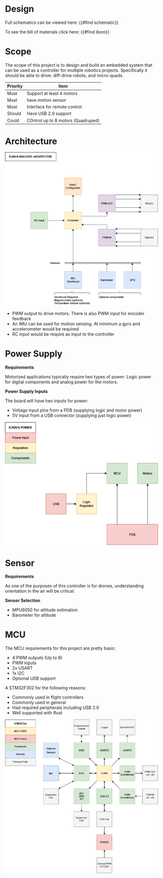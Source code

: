 # Design

Full schematics can be viewed here: {{#find schematic}}

To see the bill of materials click here: {{#find ibom}}

# Scope

The scope of this project is to design and build an embedded system that can be used as a controller for multiple robotics projects. Specifically it should be able to drive: diff-drive robots, and micro-quads.

| Priority | Item                               |
| -------- | ---------------------------------- |
| Must     | Support at least 4 motors          |
| Must     | have motion sensor                 |
| Must     | Interface for remote control       |
| Should   | Have USB 2.0 support               |
| Could    | COntrol up to 8 motors (Quadruped) |

# Architecture

![image not found!](./_images/highlevel-architecture.png)

* PWM output to drive motors. There is also PWM input for encoder feedback
* An IMU can be used for motion sensing. At minimum a gyro and accelerometer would be required
* RC input would be require as input to the controller

# Power Supply

**Requirements**

Motorized applications typically require two types of power: Logic power for digital components and analog power for the motors.

**Power Supply Inputs**

The board will have two inputs for power:

* Voltage input pins from a PDB (supplying logic and motor power)
* 5V input from a USB connector (supplying just logic power)

![image not found!](./_images/power-supplies.png)

# Sensor

**Requirements**

As one of the purposes of this controller is for drones, understanding orientation in the air will be critical.

**Sensor Selection**

* MPU6050 for attitude estimation
* Barometer for altitude

# MCU

The MCU requirements for this project are pretty basic:

* 4 PWM outputs (Up to 8)
* PWM inputs
* 2x USART
* 1x I2C
* Optional USB support


A STM32F302 for the following reasons:

* Commonly used in flight controllers
* Commonly used in general
* Had required peripherals including USB 2.0
* Well supported with Rust

![image not found!](./_images/periph-usage.png)
